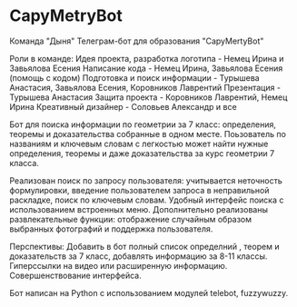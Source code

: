 # CapyMetryBot

Команда "Дыня"
Телеграм-бот для образования "CapyMertyBot"

Роли в команде:
 Идея проекта, разработка логотипа - Немец Ирина и Завьялова Есения
 Написание кода - Немец Ирина, Завьялова Есения (помощь с кодом)
 Подготовка и поиск информации - Турышева Анастасия, Завьялова Есения, Коровников Лаврентий
 Презентация - Турышева Анастасия
 Защита проекта - Коровников Лаврентий, Немец Ирина
 Креативный дизайнер - Соловьев Александр и все
 
Бот для поиска информации по геометрии за 7 класс: определения, теоремы и доказательства собранные в одном месте. 
Поьзователь по названиям и ключевым словам с легкостью может найти нужные определения, теоремы и даже доказательства за курс геометрии 7 класса.

Реализован поиск по запросу пользователя: учитывается неточность формулировки, введение пользователем запроса в неправильной раскладке, поиск по ключевым словам. 
Удобный интерфейс поиска с использованием встроенных меню.
Дополнительно реализованы развлекательные функции: отображение случайным образом выбранных фотографий и поддержка пользователя.

Перспективы:
Добавить в бот полный список определний , теорем и доказательств за 7 класс, добавлять информацию за 8-11 классы.
Гиперссылки на видео или расширенную информацию.
Совершенствование интерфейса.

Бот написан на Python с использованием модулей telebot, fuzzywuzzy.
